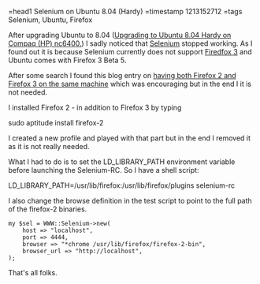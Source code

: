 =head1 Selenium on Ubuntu 8.04 (Hardy)
=timestamp 1213152712
=tags Selenium, Ubuntu, Firefox

After upgrading Ubuntu to 8.04 (<a href="/upgrading-to-ubuntu-8.04-hardy-on-compaq-hp-nc6400..html">Upgrading to Ubuntu 8.04 Hardy on Compaq (HP) nc6400.</a>) I sadly noticed that 
<a href="http://selenium.openqa.org/">Selenium</a> stopped working. 
As I found out it is because Selenium currently does not support 
<a href="http://www.mozilla.com">Firedfox 3</a> and Ubuntu comes with 
Firefox 3 Beta 5.

After some search I found this blog entry on
<a href="http://blog.codefront.net/2007/08/20/how-to-have-firefox-3-and-firefox-2-running-at-the-same-time/">
having both Firefox 2 and Firefox 3 on the same machine</a> which
was encouraging but in the end I it is not needed.

I installed Firefox 2 - in addition to Firefox 3 by typing 

   sudo aptitude install firefox-2

I created a new profile and played with that part but in the end I removed it
as it is not really needed.

What I had to do is to set the LD_LIBRARY_PATH environment variable before
launching the Selenium-RC. So I have a shell script:

   LD_LIBRARY_PATH=/usr/lib/firefox:/usr/lib/firefox/plugins
   selenium-rc

I also change the browse definition in the test script to point
to the full path of the firefox-2 binaries.

    my $sel = WWW::Selenium->new(
        host => "localhost",
        port => 4444,
        browser => "*chrome /usr/lib/firefox/firefox-2-bin",
        browser_url => "http://localhost",
    );

That's all folks.


